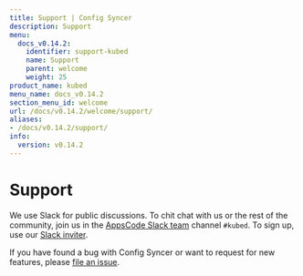 ```yaml
---
title: Support | Config Syncer
description: Support
menu:
  docs_v0.14.2:
    identifier: support-kubed
    name: Support
    parent: welcome
    weight: 25
product_name: kubed
menu_name: docs_v0.14.2
section_menu_id: welcome
url: /docs/v0.14.2/welcome/support/
aliases:
- /docs/v0.14.2/support/
info:
  version: v0.14.2
---
```


# Support

We use Slack for public discussions. To chit chat with us or the rest of the community, join us in the [AppsCode Slack team](https://appscode.slack.com/messages/C6HSHCKBL/details/) channel `#kubed`. To sign up, use our [Slack inviter](https://slack.appscode.com/).

If you have found a bug with Config Syncer or want to request for new features, please [file an issue](https://github.com/kubeops/config-syncer/issues/new).
